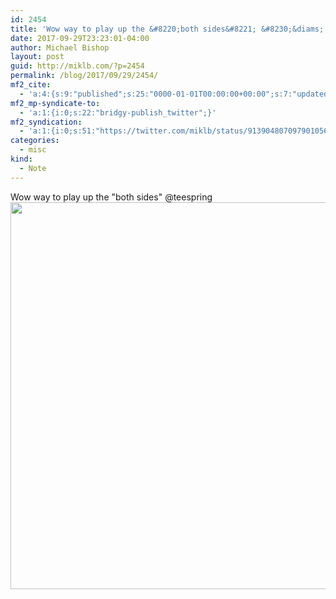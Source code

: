 ```yaml
---
id: 2454
title: 'Wow way to play up the &#8220;both sides&#8221; ‪&#8230;&diams;'
date: 2017-09-29T23:23:01-04:00
author: Michael Bishop
layout: post
guid: http://miklb.com/?p=2454
permalink: /blog/2017/09/29/2454/
mf2_cite:
  - 'a:4:{s:9:"published";s:25:"0000-01-01T00:00:00+00:00";s:7:"updated";s:25:"0000-01-01T00:00:00+00:00";s:8:"category";a:1:{i:0;s:0:"";}s:6:"author";a:0:{}}'
mf2_mp-syndicate-to:
  - 'a:1:{i:0;s:22:"bridgy-publish_twitter";}'
mf2_syndication:
  - 'a:1:{i:0;s:51:"https://twitter.com/miklb/status/913904807097901056";}'
categories:
  - misc
kind:
  - Note
---
```

Wow way to play up the "both sides" ‪@teespring‬ 
<img src="https://cdn.miklb.com/Spark_-_Smart_Inbox_2017-09-29_19-12-01.png" width="818" height="619" class="u-photo alignnone size-large" />